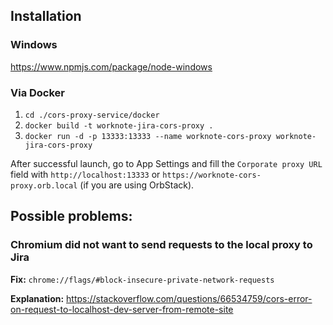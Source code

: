 ## Installation

### Windows

https://www.npmjs.com/package/node-windows

### Via Docker

1. `cd ./cors-proxy-service/docker`
2. `docker build -t worknote-jira-cors-proxy .`
3. `docker run -d -p 13333:13333 --name worknote-cors-proxy worknote-jira-cors-proxy`

After successful launch, go to App Settings and fill the `Corporate proxy URL` field
with `http://localhost:13333` or `https://worknote-cors-proxy.orb.local` (if you are using OrbStack).

## Possible problems:

### Chromium did not want to send requests to the local proxy to Jira

__Fix:__
`chrome://flags/#block-insecure-private-network-requests`

__Explanation:__
https://stackoverflow.com/questions/66534759/cors-error-on-request-to-localhost-dev-server-from-remote-site
